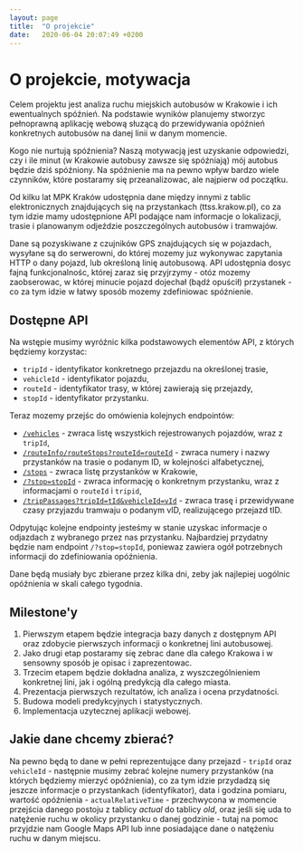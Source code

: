 ```yaml
---
layout: page
title:  "O projekcie"
date:   2020-06-04 20:07:49 +0200
---
```


# O projekcie, motywacja

Celem projektu jest analiza ruchu miejskich autobusów w Krakowie i ich ewentualnych spóźnień. Na podstawie wyników planujemy stworzyc pełnoprawną aplikację webową słuzącą do przewidywania opóźnień konkretnych autobusów na danej linii w danym momencie. 

Kogo nie nurtują spóźnienia? Naszą motywacją jest uzyskanie odpowiedzi, czy i ile minut (w Krakowie autobusy zawsze się spóźniają) mój autobus będzie dziś spóźniony. Na spóźnienie ma na pewno wpływ bardzo wiele czynników, które postaramy się przeanalizowac, ale najpierw od początku.

Od kilku lat MPK Kraków udostępnia dane między innymi z tablic elektronicznych znajdujących się na przystankach (ttss.krakow.pl), co za tym idzie mamy udostępnione API podające nam informacje o lokalizacji, trasie i planowanym odjeździe poszczególnych autobusów i tramwajów. 

Dane są pozyskiwane z czujników GPS znajdujących się w pojazdach, wysyłane są do serwerowni, do której mozemy juz wykonywac zapytania HTTP o dany pojazd, lub określoną linię autobusową. API udostępnia dosyc fajną funkcjonalnośc, której zaraz się przyjrzymy - otóz mozemy zaobserowac, w której minucie pojazd dojechał (bądź opuścił) przystanek - co za tym idzie w łatwy sposób mozemy zdefiniowac spóźnienie.

## Dostępne API

Na wstępie musimy wyróźnic kilka podstawowych elementów API, z których będziemy korzystac:

* `tripId` - identyfikator konkretnego przejazdu na określonej trasie,
* `vehicleId` - identyfikator pojazdu,
* `routeId` - identyfikator trasy, w której zawierają się przejazdy,
* `stopId` - identyfikator przystanku.

Teraz mozemy przejśc do omówienia kolejnych endpointów:

* <a href="http://91.223.13.70/internetservice/geoserviceDispatcher/services/vehicleinfo/vehicles">`/vehicles`</a>  - zwraca listę wszystkich rejestrowanych pojazdów, wraz z `tripId`,
* <a href="http://91.223.13.70/internetservice/services/routeInfo/routeStops?routeId=8095257447305839175">`/routeInfo/routeStops?routeId=routeId`</a> - zwraca numery i nazwy przystanków na trasie o podanym ID, w kolejności alfabetycznej,
* <a href="http://91.223.13.70/internetservice/geoserviceDispatcher/services/stopinfo/stops?left=-648000000&bottom=-324000000&right=648000000&top=324000000">`/stops`</a> - zwraca listę przystanków w Krakowie, 
* <a href="http://91.223.13.70/internetservice/services/passageInfo/stopPassages/stop?stop=77">`/?stop=stopId`</a> - zwraca informację o konkretnym przystanku, wraz z informacjami o `routeId` i `tripid`,
* <a href="http://91.223.13.70/internetservice/services/tripInfo/tripPassages?tripId=8095261304188834572&vehicleId=-1152921504094991939">`/tripPassages?tripId=tId&vehicleId=vId`</a> - zwraca trasę i przewidywane czasy przyjazdu tramwaju o podanym vID, realizującego przejazd tID.

Odpytując kolejne endpointy jesteśmy w stanie uzyskac informacje o odjazdach z wybranego przez nas przystanku. Najbardziej przydatny będzie nam endpoint `/?stop=stopId`, poniewaz zawiera ogół potrzebnych informacji do zdefiniowania opóźnienia. 

Dane będą musiały byc zbierane przez kilka dni, zeby jak najlepiej uogólnic opóźnienia w skali całego tygodnia. 


## Milestone'y

1. Pierwszym etapem będzie integracja bazy danych z dostępnym API oraz zdobycie pierwszych informacji o konkretnej lini autobusowej.
2. Jako drugi etap postaramy się zebrac dane dla całego Krakowa i w sensowny sposób je opisac i zaprezentowac.
3. Trzecim etapem będzie dokładna analiza, z wyszczególnieniem konkretnej lini, jak i ogólną predykcją dla całego miasta.
4. Prezentacja pierwszych rezultatów, ich analiza i ocena przydatności.
5. Budowa modeli predykcyjnych i statystycznych.
6. Implementacja uzytecznej aplikacji webowej.


## Jakie dane chcemy zbierać?
Na pewno będą to dane w pełni reprezentujące dany przejazd - `tripId` oraz `vehicleId` - następnie musimy zebrać kolejne numery przystanków (na których będziemy mierzyć opóźnienia), co za tym idzie przydadzą się jeszcze informacje o przystankach (identyfikator), data i godzina pomiaru, wartość opóźnienia - `actualRelativeTime` - przechwycona w momencie przejścia danego postoju z tablicy *actual* do tablicy *old*, oraz jeśli się uda to natężenie ruchu w okolicy przystanku o danej godzinie - tutaj na pomoc przyjdzie nam Google Maps API lub inne posiadające dane o natężeniu ruchu w danym miejscu.


